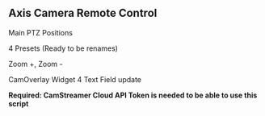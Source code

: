 Axis Camera Remote Control
--------------------------------------

Main PTZ Positions

4 Presets (Ready to be renames)

Zoom +, Zoom -

CamOverlay Widget 4 Text Field update

**Required: CamStreamer Cloud API Token is needed to be able to use this script**
